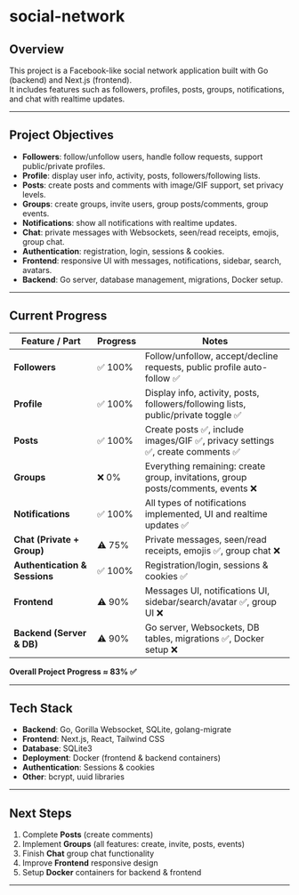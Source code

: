# social-network

## Overview
This project is a Facebook-like social network application built with Go (backend) and Next.js (frontend).  
It includes features such as followers, profiles, posts, groups, notifications, and chat with realtime updates.

---

## Project Objectives
- **Followers**: follow/unfollow users, handle follow requests, support public/private profiles.
- **Profile**: display user info, activity, posts, followers/following lists.
- **Posts**: create posts and comments with image/GIF support, set privacy levels.
- **Groups**: create groups, invite users, group posts/comments, group events.
- **Notifications**: show all notifications with realtime updates.
- **Chat**: private messages with Websockets, seen/read receipts, emojis, group chat.
- **Authentication**: registration, login, sessions & cookies.
- **Frontend**: responsive UI with messages, notifications, sidebar, search, avatars.
- **Backend**: Go server, database management, migrations, Docker setup.

---

## Current Progress

| Feature / Part             | Progress | Notes |
|-----------------------------|----------|-------|
| **Followers**              | ✅ 100%  | Follow/unfollow, accept/decline requests, public profile auto-follow ✅ |
| **Profile**                | ✅ 100%  | Display info, activity, posts, followers/following lists, public/private toggle ✅ |
| **Posts**                  | ✅ 100%   | Create posts ✅, include images/GIF ✅, privacy settings ✅, create comments ✅ |
| **Groups**                 | ❌ 0%    | Everything remaining: create group, invitations, group posts/comments, events ❌ |
| **Notifications**          | ✅ 100%  | All types of notifications implemented, UI and realtime updates ✅ |
| **Chat (Private + Group)** | ⚠️ 75% | Private messages, seen/read receipts, emojis ✅, group chat ❌ |
| **Authentication & Sessions** | ✅ 100% | Registration/login, sessions & cookies ✅ |
| **Frontend**               | ⚠️ 90%   | Messages UI, notifications UI, sidebar/search/avatar ✅, group UI ❌ |
| **Backend (Server & DB)**  | ⚠️ 90%  | Go server, Websockets, DB tables, migrations ✅, Docker setup ❌ |

**Overall Project Progress ≈ 83% ✅**

---

## Tech Stack
- **Backend**: Go, Gorilla Websocket, SQLite, golang-migrate
- **Frontend**: Next.js, React, Tailwind CSS
- **Database**: SQLite3
- **Deployment**: Docker (frontend & backend containers)
- **Authentication**: Sessions & cookies
- **Other**: bcrypt, uuid libraries

---

## Next Steps
1. Complete **Posts** (create comments)  
2. Implement **Groups** (all features: create, invite, posts, events)  
3. Finish **Chat** group chat functionality  
4. Improve **Frontend** responsive design  
5. Setup **Docker** containers for backend & frontend  

---

